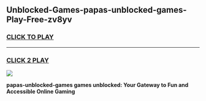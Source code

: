 
## Unblocked-Games-papas-unblocked-games-Play-Free-zv8yv
<h3>
<a href="https://premium76.site?title=papas-unblocked-games&ref=17A">CLICK TO PLAY</a></h3>
<hr>

<h3>
<a href="https://premium76.site?title=papas-unblocked-games&ref=17A">CLICK 2 PLAY</a>
  
</h3>

<a href="https://premium76.site?title=papas-unblocked-games&ref=17A"><img src="https://clearcache.store/games.png"></a>


**papas-unblocked-games games unblocked: Your Gateway to Fun and Accessible Online Gaming**

